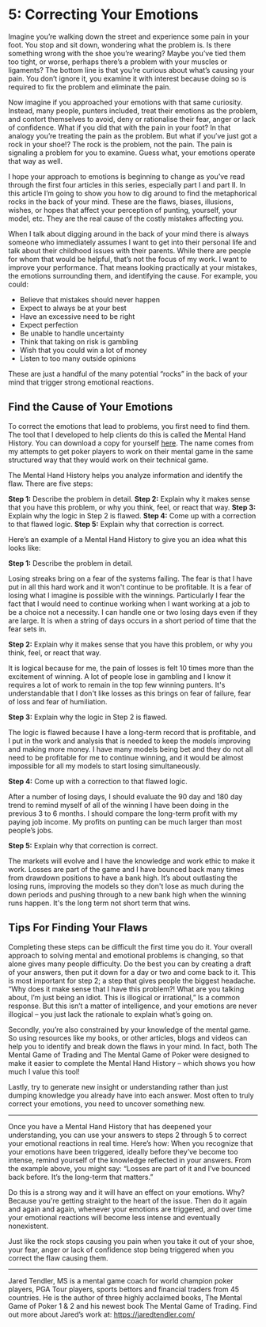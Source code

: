 # 5: Correcting Your Emotions


Imagine you’re walking down the street and experience some pain in your foot. You stop and sit down, wondering what the problem is. Is there something wrong with the shoe you’re wearing? Maybe you’ve tied them too tight, or worse, perhaps there’s a problem with your muscles or ligaments? The bottom line is that you’re curious about what’s causing your pain. You don’t ignore it, you examine it with interest because doing so is required to fix the problem and eliminate the pain.

Now imagine if you approached your emotions with that same curiosity. Instead, many people, punters included, treat their emotions as the problem, and contort themselves to avoid, deny or rationalise their fear, anger or lack of confidence. What if you did  that with the pain in your foot? In that analogy you’re treating the pain as the problem. But what if you’ve just got a rock in your shoe!? The rock is the problem, not the pain. The pain is signaling a problem for you to examine. Guess what, your emotions operate that way as well.

I hope your approach to emotions is beginning to change as you’ve read through the first four articles in this series, especially part I and part II. In this article I’m going to show you how to dig around to find the metaphorical rocks in the back of your mind. These are the flaws, biases, illusions, wishes, or hopes that affect your perception of punting, yourself, your model, etc. They are the real cause of the costly mistakes affecting you. 

When I talk about digging around in the back of your mind there is always someone who immediately assumes I want to get into their personal life and talk about their childhood issues with their parents. While there are people for whom that would be helpful, that’s not the focus of my work. I want to improve your performance. That means looking practically at your mistakes, the emotions surrounding them, and identifying the cause. For example, you could:

- Believe that mistakes should never happen
- Expect to always be at your best
- Have an excessive need to be right
- Expect perfection
- Be unable to handle uncertainty
- Think that taking on risk is gambling
- Wish that you could win a lot of money
- Listen to too many outside opinions

These are just a handful of the many potential “rocks” in the back of your mind that trigger strong emotional reactions.


## Find the Cause of Your Emotions

To correct the emotions that lead to problems, you first need to find them. The tool that I developed to help clients do this is called the Mental Hand History. You can download a copy for yourself [here](https://jaredtendler.com/worksheets/). The name comes from my attempts to get poker players to work on their mental game in the same structured way that they would work on their technical game. 

The Mental Hand History helps you analyze information and identify the flaw. There are five steps:

**Step 1:** Describe the problem in detail.
**Step 2:** Explain why it makes sense that you have this problem, or why you think, feel, or react that way.
**Step 3:** Explain why the logic in Step 2 is flawed.
**Step 4:** Come up with a correction to that flawed logic.
**Step 5:** Explain why that correction is correct.

Here’s an example of a Mental Hand History to give you an idea what this looks like:

**Step 1:** Describe the problem in detail.

Losing streaks bring on a fear of the systems failing. The fear is that I have put in all this hard work and it won't continue to be profitable. It is a fear of losing what I imagine is possible with the winnings. Particularly I fear the fact that I would need to continue working when I want working at a job to be a choice not a necessity. I can handle one or two losing days even if they are large. It is when a string of days occurs in a short period of time that the fear sets in.

**Step 2:** Explain why it makes sense that you have this problem, or why you think, feel, or react that way.

It is logical because for me, the pain of losses is felt 10 times more than the excitement of winning. A lot of people lose in gambling and I know it requires a lot of work to remain in the top few winning punters. It's understandable that I don't like losses as this brings on fear of failure, fear of loss and fear of humiliation.

**Step 3:** Explain why the logic in Step 2 is flawed.

The logic is flawed because I have a long-term record that is profitable, and I put in the work and analysis that is needed to keep the models improving and making more money. I have many models being bet and they do not all need to be profitable for me to continue winning, and it would be almost impossible for all my models to start losing simultaneously.

**Step 4:** Come up with a correction to that flawed logic.

After a number of losing days, I should evaluate the 90 day and 180 day trend to remind myself of all of the winning I have been doing in the previous 3 to 6 months. I should compare the long-term profit with my paying job income. My profits on punting can be much larger than most people’s jobs.

**Step 5:** Explain why that correction is correct.

The markets will evolve and I have the knowledge and work ethic to make it work. Losses are part of the game and I have bounced back many times from drawdown positions to have a bank high. It’s about outlasting the losing runs, improving the models so they don't lose as much during the down periods and pushing through to a new bank high when the winning runs happen. It's the long term not short term that wins.


## Tips For Finding Your Flaws

Completing these steps can be difficult the first time you do it. Your overall approach to solving mental and emotional problems is changing, so that alone gives many people difficulty. Do the best you can by creating a draft of your answers, then put it down for a day or two and come back to it. This is most important for step 2; a step that gives people the biggest headache. “Why does it make sense that I have this problem?! What are you talking about, I’m just being an idiot. This is illogical or irrational,” Is a common response. But this isn’t a matter of intelligence, and your emotions are never illogical – you just lack the rationale to explain what’s going on.

Secondly, you’re also constrained by your knowledge of the mental game. So using resources like my books, or other articles, blogs and videos can help you to identify and break down the flaws in your mind. In fact, both The Mental Game of Trading and The Mental Game of Poker were designed to make it easier to complete the Mental Hand History – which shows you how much I value this tool!

Lastly, try to generate new insight or understanding rather than just dumping knowledge you already have into each answer. Most often to truly correct your emotions, you need to uncover something new. 

---

Once you have a Mental Hand History that has deepened your understanding, you can use your answers to steps 2 through 5 to correct your emotional reactions in real time. Here’s how: When you recognize that your emotions have been triggered, ideally before they’ve become too intense, remind yourself of the knowledge reflected in your answers. From the example above, you might say: “Losses are part of it and I’ve bounced back before. It’s the long-term that matters.”

Do this is a strong way and it will have an effect on your emotions. Why? Because you're getting straight to the heart of the issue. Then do it again and again and again, whenever your emotions are triggered, and over time your emotional reactions will become less intense and eventually nonexistent. 

Just like the rock stops causing you pain when you take it out of your shoe, your fear, anger or lack of confidence stop being triggered when you correct the flaw causing them. 

---

Jared Tendler, MS is a mental game coach for world champion poker players, PGA Tour players, sports bettors and financial traders from 45 countries. He is the author of three highly acclaimed books, The Mental Game of Poker 1 & 2 and his newest book The Mental Game of Trading. Find out more about Jared’s work at: https://jaredtendler.com/ 
